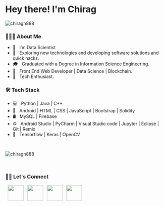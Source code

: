 # Hey there! I'm Chirag
<p align="left"> <img src="https://komarev.com/ghpvc/?username=chiragn888&label=Profile%20views&color=0e75b6&style=flat" alt="chiragn888" /> </p>

<h3> 👨🏻‍💻 About Me </h3>

- 🔭 &nbsp; I’m Data Scientist
- 🤔 &nbsp; Exploring new technologies and developing software solutions and quick hacks.
- 🎓 &nbsp; Graduated with a Degree in Information Science Engineering.
- 💼 &nbsp; Front End Web Developer | Data Science | Blockchain.
- 🌱 &nbsp; Tech Enthusiast.
 

<h3>🛠 Tech Stack</h3>

- 💻 &nbsp; Python | Java | C++  
- 👾 &nbsp; Android | HTML | CSS | JavaScript | Bootstrap | Solidity
- 🛢 &nbsp; MySQL | Firebase 
- ⚙️ &nbsp; Android Studio | PyCharm | Visual Studio code | Jupyter | Eclipse | Git | Remix
- 🚀 &nbsp; Tensorflow | Keras | OpenCV 

<br>
<p><img  src="https://github-readme-stats.vercel.app/api/top-langs?username=chiragn888&show_icons=true&locale=en&layout=compact" alt="chiragn888" /></p>
<br>


<h3> 🤝🏻 Let's Connect </h3>
<p align="left">
&nbsp; <a href="https://twitter.com/ChiragN12120003" target="_blank" rel="noopener noreferrer"><img src="https://img.icons8.com/plasticine/100/000000/twitter.png" width="50" /></a>  
&nbsp; <a href="https://www.instagram.com/_chirag_n/" target="_blank" rel="noopener noreferrer"><img src="https://img.icons8.com/plasticine/100/000000/instagram-new.png" width="50" /></a>  
&nbsp; <a href="https://www.linkedin.com/in/chirag-n-a231071bb/" target="_blank" rel="noopener noreferrer"><img src="https://img.icons8.com/plasticine/100/000000/linkedin.png" width="50" /></a>
&nbsp; <a href="mailto:chiragn888@gmail.com" target="_blank" rel="noopener noreferrer"><img src="https://img.icons8.com/plasticine/100/000000/gmail.png"  width="50" /></a>
</p>



